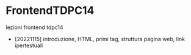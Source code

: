 # FrontendTDPC14
lezioni frontend tdpc14

- [20221115]  introduzione, HTML, primi tag, struttura pagina web, link ipertestuali
